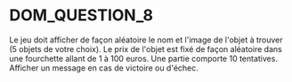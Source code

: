 # DOM_QUESTION_8
Le jeu doit afficher de façon aléatoire le nom et l'image de l'objet à trouver (5 objets de votre choix).
Le prix de l'objet est fixé de façon aléatoire dans une fourchette allant de 1 à 100 euros.
Une partie comporte 10 tentatives.
Afficher un message en cas de victoire ou d'échec.

